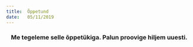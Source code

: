 ```yaml
---
title:  Õppetund
date:   05/11/2019
---
```


### <center>Me tegeleme selle õppetükiga. Palun proovige hiljem uuesti.</center>